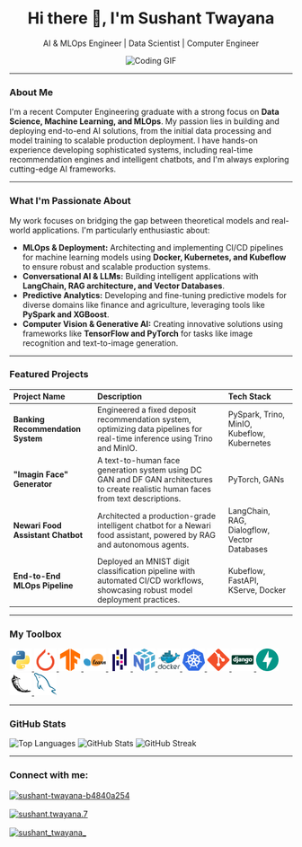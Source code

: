 <div align="center">
  <h1>Hi there 👋, I'm Sushant Twayana</h1>
  <p>AI & MLOps Engineer | Data Scientist | Computer Engineer</p>
</div>

<div align="center">
  <img src="https://media.giphy.com/media/RbDKaczqWovIugyJmW/giphy.gif" alt="Coding GIF" width="420" />
</div>

---

### **About Me**

I'm a recent Computer Engineering graduate with a strong focus on **Data Science, Machine Learning, and MLOps**. My passion lies in building and deploying end-to-end AI solutions, from the initial data processing and model training to scalable production deployment. I have hands-on experience developing sophisticated systems, including real-time recommendation engines and intelligent chatbots, and I'm always exploring cutting-edge AI frameworks.

---

### **What I'm Passionate About**

My work focuses on bridging the gap between theoretical models and real-world applications. I'm particularly enthusiastic about:

* **MLOps & Deployment:** Architecting and implementing CI/CD pipelines for machine learning models using **Docker, Kubernetes, and Kubeflow** to ensure robust and scalable production systems.
* **Conversational AI & LLMs:** Building intelligent applications with **LangChain, RAG architecture, and Vector Databases**.
* **Predictive Analytics:** Developing and fine-tuning predictive models for diverse domains like finance and agriculture, leveraging tools like **PySpark and XGBoost**.
* **Computer Vision & Generative AI:** Creating innovative solutions using frameworks like **TensorFlow and PyTorch** for tasks like image recognition and text-to-image generation.

---

### **Featured Projects**

| Project Name | Description | Tech Stack |
| :--- | :--- | :--- |
| **Banking Recommendation System** | Engineered a fixed deposit recommendation system, optimizing data pipelines for real-time inference using Trino and MinIO. | PySpark, Trino, MinIO, Kubeflow, Kubernetes |
| **"Imagin Face" Generator** | A text-to-human face generation system using DC GAN and DF GAN architectures to create realistic human faces from text descriptions. | PyTorch, GANs |
| **Newari Food Assistant Chatbot** | Architected a production-grade intelligent chatbot for a Newari food assistant, powered by RAG and autonomous agents. | LangChain, RAG, Dialogflow, Vector Databases |
| **End-to-End MLOps Pipeline** | Deployed an MNIST digit classification pipeline with automated CI/CD workflows, showcasing robust model deployment practices. | Kubeflow, FastAPI, KServe, Docker |

---

<h3 align="left">My Toolbox</h3>
<p align="left">
  <a href="https://www.python.org" target="_blank" rel="noreferrer">
    <img src="https://raw.githubusercontent.com/devicons/devicon/master/icons/python/python-original.svg" alt="python" width="40" height="40"/>
  </a>
  <a href="https://pytorch.org/" target="_blank" rel="noreferrer">
    <img src="https://raw.githubusercontent.com/devicons/devicon/master/icons/pytorch/pytorch-original.svg" alt="pytorch" width="40" height="40"/>
  </a>
  <a href="https://www.tensorflow.org" target="_blank" rel="noreferrer">
    <img src="https://raw.githubusercontent.com/devicons/devicon/master/icons/tensorflow/tensorflow-original.svg" alt="tensorflow" width="40" height="40"/>
  </a>
  <a href="https://scikit-learn.org/" target="_blank" rel="noreferrer">
    <img src="https://raw.githubusercontent.com/devicons/devicon/master/icons/scikitlearn/scikitlearn-original.svg" alt="scikit-learn" width="40" height="40"/>
  </a>
  <a href="https://pandas.pydata.org/" target="_blank" rel="noreferrer">
    <img src="https://raw.githubusercontent.com/devicons/devicon/master/icons/pandas/pandas-original.svg" alt="pandas" width="40" height="40"/>
  </a>
  <a href="https://numpy.org/" target="_blank" rel="noreferrer">
    <img src="https://raw.githubusercontent.com/devicons/devicon/master/icons/numpy/numpy-original.svg" alt="numpy" width="40" height="40"/>
  </a>
  <a href="https://www.docker.com/" target="_blank" rel="noreferrer">
    <img src="https://raw.githubusercontent.com/devicons/devicon/master/icons/docker/docker-original-wordmark.svg" alt="docker" width="40" height="40"/>
  </a>
  <a href="https://kubernetes.io/" target="_blank" rel="noreferrer">
    <img src="https://raw.githubusercontent.com/devicons/devicon/master/icons/kubernetes/kubernetes-plain.svg" alt="kubernetes" width="40" height="40"/>
  </a>
  <a href="https://git-scm.com/" target="_blank" rel="noreferrer">
    <img src="https://raw.githubusercontent.com/devicons/devicon/master/icons/git/git-original.svg" alt="git" width="40" height="40"/>
  </a>
  <a href="https://www.djangoproject.com/" target="_blank" rel="noreferrer">
    <img src="https://raw.githubusercontent.com/devicons/devicon/master/icons/django/django-original.svg" alt="django" width="40" height="40"/>
  </a>
  <a href="https://fastapi.tiangolo.com/" target="_blank" rel="noreferrer">
    <img src="https://raw.githubusercontent.com/devicons/devicon/master/icons/fastapi/fastapi-original.svg" alt="fastapi" width="40" height="40"/>
  </a>
  <a href="https://flask.palletsprojects.com/" target="_blank" rel="noreferrer">
    <img src="https://raw.githubusercontent.com/devicons/devicon/master/icons/flask/flask-original.svg" alt="flask" width="40" height="40"/>
  </a>
  <a href="https://www.mysql.com/" target="_blank" rel="noreferrer">
    <img src="https://raw.githubusercontent.com/devicons/devicon/master/icons/mysql/mysql-original.svg" alt="mysql" width="40" height="40"/>
  </a>
</p>

---

### **GitHub Stats**

<p>
  <img src="https://github-readme-stats.vercel.app/api/top-langs?username=sushanttwayana&theme=dark&show_icons=true&locale=en&layout=compact" alt="Top Languages" />
  <img src="https://github-readme-stats.vercel.app/api?username=sushanttwayana&theme=dark&show_icons=true&locale=en" alt="GitHub Stats" />
  <img src="https://github-readme-streak-stats.herokuapp.com/?user=sushanttwayana&theme=dark" alt="GitHub Streak" />
</p>

---

<h3 align="left">Connect with me:</h3>

<p align="left">

<a href="https://linkedin.com/in/sushant-twayana-b4840a254" target="blank"><img align="center" src="https://raw.githubusercontent.com/rahuldkjain/github-profile-readme-generator/master/src/images/icons/Social/linked-in-alt.svg" alt="sushant-twayana-b4840a254" height="30" width="40" /></a>

<a href="https://fb.com/sushant.twayana.7" target="blank"><img align="center" src="https://raw.githubusercontent.com/rahuldkjain/github-profile-readme-generator/master/src/images/icons/Social/facebook.svg" alt="sushant.twayana.7" height="30" width="40" /></a>

<a href="https://instagram.com/sushant_twayana_" target="blank"><img align="center" src="https://raw.githubusercontent.com/rahuldkjain/github-profile-readme-generator/master/src/images/icons/Social/instagram.svg" alt="sushant_twayana_" height="30" width="40" /></a>

</p>




